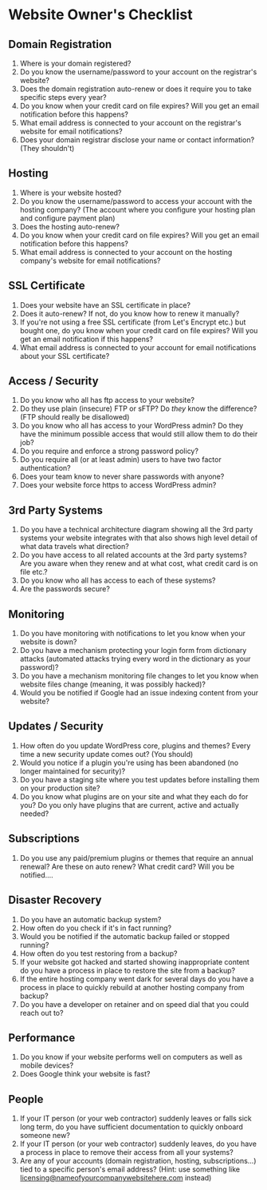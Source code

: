 # Website Owner's Checklist

## Domain Registration 

1. Where is your domain registered?
1. Do you know the username/password to your account on the registrar's website?
1. Does the domain registration auto-renew or does it require you to take specific steps every year?
1. Do you know when your credit card on file expires? Will you get an email notification before this happens?
1. What email address is connected to your account on the registrar's website for email notifications?
1. Does your domain registrar disclose your name or contact information? (They shouldn't)

## Hosting

1. Where is your website hosted?
1. Do you know the username/password to access your account with the hosting company? (The account where you configure your hosting plan and configure payment plan)
1. Does the hosting auto-renew?
1. Do you know when your credit card on file expires? Will you get an email notification before this happens?
1. What email address is connected to your account on the hosting company's website for email notifications?

## SSL Certificate 

1. Does your website have an SSL certificate in place?
1. Does it auto-renew? If not, do you know how to renew it manually?
1. If you're not using a free SSL certificate (from Let's Encrypt etc.) but bought one, do you know when your credit card on file expires? Will you get an email notification if this happens?
1. What email address is connected to your account for email notifications about your SSL certificate?

## Access / Security

1. Do you know who all has ftp access to your website?
1. Do they use plain (insecure) FTP or sFTP? Do _they_ know the difference? (FTP should really be disallowed)
1. Do you know who all has access to your WordPress admin? Do they have the minimum possible access that would still allow them to do their job?
1. Do you require and enforce a strong password policy?
1. Do you require all (or at least admin) users to have two factor authentication?
1. Does your team know to never share passwords with anyone?
1. Does your website force https to access WordPress admin?

## 3rd Party Systems

1. Do you have a technical architecture diagram showing all the 3rd party systems your website integrates with that also shows high level detail of what data travels what direction?
1. Do you have access to all related accounts at the 3rd party systems? Are you aware when they renew and at what cost, what credit card is on file etc.?
1. Do you know who all has access to each of these systems?
1. Are the passwords secure?

## Monitoring

1. Do you have monitoring with notifications to let you know when your website is down?
1. Do you have a mechanism protecting your login form from dictionary attacks (automated attacks trying every word in the dictionary as your password)?
1. Do you have a mechanism monitoring file changes to let you know when website files change (meaning, it was possibly hacked)?
1. Would you be notified if Google had an issue indexing content from your website?

## Updates / Security

1. How often do you update WordPress core, plugins and themes? Every time a new security update comes out? (You should)
1. Would you notice if a plugin you're using has been abandoned (no longer maintained for security)?
1. Do you have a staging site where you test updates before installing them on your production site?
1. Do you know what plugins are on your site and what they each do for you? Do you only have plugins that are current, active and actually needed?

## Subscriptions

1. Do you use any paid/premium plugins or themes that require an annual renewal? Are these on auto renew? What credit card? Will you be notified....

## Disaster Recovery

1. Do you have an automatic backup system?
1. How often do you check if it's in fact running?
1. Would you be notified if the automatic backup failed or stopped running?
1. How often do you test restoring from a backup?
1. If your website got hacked and started showing inappropriate content do you have a process in place to restore the site from a backup?
1. If the entire hosting company went dark for several days do you have a process in place to quickly rebuild at another hosting company from backup?
1. Do you have a developer on retainer and on speed dial that you could reach out to?

## Performance

1. Do you know if your website performs well on computers as well as mobile devices?
1. Does Google think your website is fast?

## People

1. If your IT person (or your web contractor) suddenly leaves or falls sick long term, do you have sufficient documentation to quickly onboard someone new?
1. If your IT person (or your web contractor) suddenly leaves, do you have a process in place to remove their access from all your systems?
1. Are any of your accounts (domain registration, hosting, subscriptions...) tied to a specific person's email address? (Hint: use something like licensing@nameofyourcompanywebsitehere.com instead)
